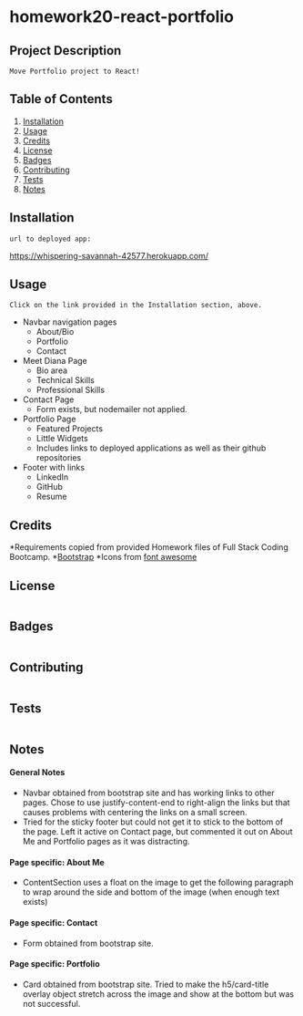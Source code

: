 # homework20-react-portfolio

## Project Description
```
Move Portfolio project to React!
```

## Table of Contents
1. [Installation](#installation)
2. [Usage](#usage)
3. [Credits](#credits)
4. [License](#license)
5. [Badges](#badges)
6. [Contributing](#contributing)
7. [Tests](#tests)
8. [Notes](#notes)

## Installation
```
url to deployed app:
```
https://whispering-savannah-42577.herokuapp.com/

## Usage
```
Click on the link provided in the Installation section, above.
```
* Navbar navigation pages
    * About/Bio
    * Portfolio
    * Contact
* Meet Diana Page
    * Bio area
    * Technical Skills
    * Professional Skills
* Contact Page
    * Form exists, but nodemailer not applied.
* Portfolio Page
    * Featured Projects
    * Little Widgets
    * Includes links to deployed applications as well as their github repositories
* Footer with links
    * LinkedIn
    * GitHub
    * Resume

## Credits
*Requirements copied from provided Homework files of Full Stack Coding Bootcamp.
*[Bootstrap](https://getbootstrap.com/docs/4.0/components/)
*Icons from [font awesome](https://fontawesome.com)

## License
```
```

## Badges
```
```

## Contributing
```
```

## Tests
```
```

## Notes
#### General Notes
* Navbar obtained from bootstrap site and has working links to other pages. Chose to use justify-content-end to right-align the links but that causes problems with centering the links on a small screen.
* Tried for the sticky footer but could not get it to stick to the bottom of the page. Left it active on Contact page, but commented it out on About Me and Portfolio pages as it was distracting.

#### Page specific: About Me 
* ContentSection uses a float on the image to get the following paragraph to wrap around the side and bottom of the image (when enough text exists)

#### Page specific: Contact
* Form obtained from bootstrap site.

#### Page specific: Portfolio
* Card obtained from bootstrap site. Tried to make the h5/card-title overlay object stretch across the image and show at the bottom but was not successful.